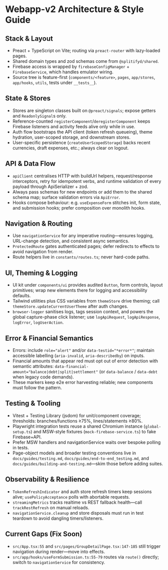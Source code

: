# Webapp-v2 Architecture & Style Guide

## Stack & Layout
- Preact + TypeScript on Vite; routing via `preact-router` with lazy-loaded pages.
- Shared domain types and zod schemas come from `@splitifyd/shared`.
- Firebase access is wrapped by `firebaseConfigManager` + `FirebaseService`, which handles emulator wiring.
- Source tree is feature-first (`components/<feature>`, `pages`, `app/stores`, `app/hooks`, `utils`, tests under `__tests__`).

## State & Stores
- Stores are singleton classes built on `@preact/signals`; expose getters and `ReadonlySignal`s only.
- Reference-counted `registerComponent`/`deregisterComponent` keeps Firebase listeners and activity feeds alive only while in use.
- Auth flow bootstraps the API client (token refresh queueing), theme hydration, user-scoped storage, and downstream stores.
- User-specific persistence (`createUserScopedStorage`) backs recent currencies, draft expenses, etc.; always clear on logout.

## API & Data Flow
- `apiClient` centralises HTTP with buildUrl helpers, request/response interceptors, retry for idempotent verbs, and runtime validation of every payload through ApiSerializer + zod.
- Always pass schemas for new endpoints or add them to the shared schema map; surface validation errors via `ApiError`.
- Hooks compose behaviour: e.g. `useExpenseForm` stitches init, form state, and submission hooks; prefer composition over monolith hooks.

## Navigation & Routing
- Use `navigationService` for any imperative routing—ensures logging, URL-change detection, and consistent async semantics.
- `ProtectedRoute` gates authenticated pages; defer redirects to effects to avoid navigation from render.
- Route helpers live in `constants/routes.ts`; never hard-code paths.

## UI, Theming & Logging
- UI kit under `components/ui` provides audited `Button`, form controls, layout primitives; wrap new elements there for logging and accessibility defaults.
- Tailwind utilities plus CSS variables from `themeStore` drive theming; call `themeStore.updateCurrentUserTheme` after auth changes.
- `browser-logger` sanitises logs, tags session context, and powers the global capture-phase click listener; use `logApiRequest`, `logApiResponse`, `logError`, `logUserAction`.

## Error & Financial Semantics
- Errors: include `role="alert"` and/or `data-testid="*error*"`; maintain accessible labelling (`aria-invalid`, `aria-describedby`) on inputs.
- Financial amounts that appear red must opt out of error detection with semantic attributes: `data-financial-amount="balance|debt|split|settlement"` (or `data-balance` / `data-debt` when legacy code demands).
- These markers keep e2e error harvesting reliable; new components must follow the pattern.

## Testing & Tooling
- Vitest + Testing Library (jsdom) for unit/component coverage; thresholds: branches/functions ≥75%, lines/statements ≥80%.
- Playwright integration tests reuse a shared Chromium instance (`global-setup.ts`) and MSW-style fixtures (`mock-firebase-service.ts`) to fake Firebase+API.
- Prefer MSW handlers and navigationService waits over bespoke polling in tests.
- Page-object models and broader testing conventions live in `docs/guides/testing.md`, `docs/guides/end-to-end_testing.md`, and `docs/guides/building-and-testing.md`—skim those before adding suites.

## Observability & Resilience
- `TokenRefreshIndicator` and auth store refresh timers keep sessions alive; `usePolicyAcceptance` polls with abortable requests.
- `streamingMetrics` tracks realtime vs REST fallback health—call `trackRestRefresh` on manual reloads.
- `navigationService.cleanup` and store disposals must run in test teardown to avoid dangling timers/listeners.

## Current Gaps (Fix Soon)
- `src/App.tsx:55` and `src/pages/GroupDetailPage.tsx:147-185` still trigger navigation during render—move into effects.
- `src/app/hooks/useFormSubmission.ts:55-79` routes via `route()` directly; switch to `navigationService` for consistency.
